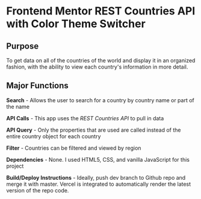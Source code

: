 # Frontend Mentor REST Countries API with Color Theme Switcher

## Purpose
To get data on all of the countries of the world and display it in an organized fashion, with the ability to view each country's information in more detail. 

## Major Functions
**Search** - Allows the user to search for a country by country name or part of the name

**API Calls** - This app uses the *REST Countries API* to pull in data

**API Query** - Only the properties that are used are called instead of the entire country object for each country

**Filter** - Countries can be filtered and viewed by region

**Dependencies** - None. I used HTML5, CSS, and vanilla JavaScript for this project

**Build/Deploy Instructions** - Ideally, push dev branch to Github repo and merge it with master. Vercel is integrated to automatically render the latest version of the repo code. 
